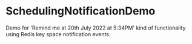# SchedulingNotificationDemo

Demo for 'Remind me at 20th July 2022 at 5:34PM' kind of functionality using Redis key space notification events.
